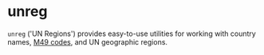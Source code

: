 # unreg

`unreg` ('UN Regions') provides easy-to-use utilities for working with country names, [M49 codes](https://unstats.un.org/unsd/methodology/m49/ "M49 codes"), and UN geographic regions.

